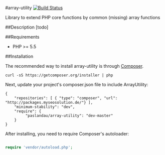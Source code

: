 #array-utility
[![Build Status](https://travis-ci.org/paslandau/array-utility.svg?branch=master)](https://travis-ci.org/paslandau/array-utility)

Library to extend PHP core functions by common (missing) array functions

##Description
[todo]

##Requirements

- PHP >= 5.5

##Installation

The recommended way to install array-utility is through [Composer](http://getcomposer.org/).

    curl -sS https://getcomposer.org/installer | php

Next, update your project's composer.json file to include ArrayUtility:

    {
        "repositories": [ { "type": "composer", "url": "http://packages.myseosolution.de/"} ],
        "minimum-stability": "dev",
        "require": {
             "paslandau/array-utility": "dev-master"
        }
    }

After installing, you need to require Composer's autoloader:
```php

require 'vendor/autoload.php';
```